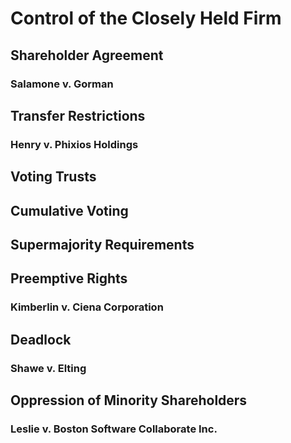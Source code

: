 # Control of the Closely Held Firm

## Shareholder Agreement

### Salamone v. Gorman

## Transfer Restrictions

### Henry v. Phixios Holdings

## Voting Trusts

## Cumulative Voting

## Supermajority Requirements

## Preemptive Rights

### Kimberlin v. Ciena Corporation

## Deadlock

### Shawe v. Elting

## Oppression of Minority Shareholders

### Leslie v. Boston Software Collaborate Inc.&#x20;

